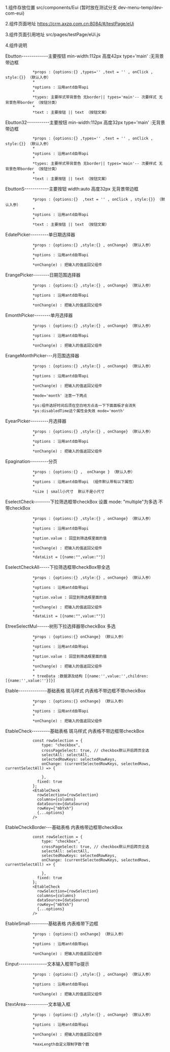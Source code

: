 

1.组件存放位置      src/components/Eui (暂时放在测试分支  dev-menu-temp/dev-com-eui)

2.组件页面地址      https://crm.axzq.com.cn:8084/#/testPage/eUi  

3.组件页面引用地址  src/pages/testPage/eUi.js

4.组件说明

   Ebutton-------------主要按钮   min-width:112px   高度42px    type='main' :无背景带边框  

                *props : {options:{} ,types='' ,text = '' , onClick , style:{}} （默认入参）
                *
                *options : 沿用antd自带api
                *
                *types: 主要样式带背景色 无border|| types='main'-- 次要样式 无背景色带border （按钮分类）
                *
                *text : 主要按钮 || text （按钮文案）

   Ebutton32-----------主要按钮   min-width:112px   高度32px    type='main' :无背景带边框

                *props : {options:{} ,types='' ,text = '' , onClick , style:{}} （默认入参）
                *
                *options : 沿用antd自带api
                *
                *types: 主要样式带背景色 无border|| types='main'-- 次要样式 无背景色带border （按钮分类）
                *
                *text : 主要按钮 || text （按钮文案）

   EbuttonS------------主要按钮   width:auto    高度32px    无背景带边框

                *props : {options:{}  ,text = '' , onClick , style:{}} （默认入参）
                *
                *options : 沿用antd自带api
                *
                *text : 主要按钮 || text （按钮文案）

   EdatePicker---------单日期选择器

                *props : {options:{} ,style:{} , onChange} （默认入参）
                *
                *options : 沿用antd自带api
                *
                *onChang(e) : 把输入的值返回父组件

   ErangePicker--------日期范围选择器

                *props : {options:{} ,style:{} , onChange} （默认入参）
                *
                *options : 沿用antd自带api
                *
                *onChang(e) : 把输入的值返回父组件

   EmonthPicker--------单月选择器

                *props : {options:{} ,style:{} , onChange} （默认入参）
                *
                *options : 沿用antd自带api
                *
                *onChang(e) : 把输入的值返回父组件

   ErangeMonthPicker---月范围选择器

                *props : {options:{} ,style:{} , onChange} （默认入参）
                *
                *options : 沿用antd自带api
                *
                *onChang(e) : 把输入的值返回父组件
                *
                *mode='month' 注意一下两点
                *
                *ps:组件选好时间后须在空白地方点击一下下面面板才会消失
                *ps:disabledTime这个属性会失效 mode='month'

   EyearPicker---------月选择器

                *props : {options:{} ,style:{} , onChange} （默认入参）
                *
                *options : 沿用antd自带api
                *
                *onChang(e) : 把输入的值返回父组件

   Epagination---------分页

                *props : {options:{} ,  onChange } （默认入参）
                *
                *options : 沿用antd自带api （组件默认带有以下属性）
                *
                *size | small小尺寸  默认不是小尺寸

   EselectCheck--------下拉筛选框带checkBox  设置 mode: "multiple"为多选 不带checkBox

                *props : {options:{} ,style:{} , onChange} （默认入参）
                *
                *options : 沿用antd自带api
                *
                *option.value : 回显到筛选框里面的值
                * 
                *onChang(e) : 把输入的值返回父组件
                *
                *dataList = [{name:"",value:""}]

   EselectCheckAll-----下拉筛选框带checkBox带全选

                *props : {options:{} ,style:{} , onChange} （默认入参）
                *
                *options : 沿用antd自带api
                *
                *option.value : 回显到筛选框里面的值
                *
                *onChang(e) : 把输入的值返回父组件
                *
                *dataList = [{name:"",value:""}]

   EtreeSelectMul------树形下拉选择器带checkBox  多选

                *props : {options:{} onChange} （默认入参）
                *
                *options : 沿用antd自带api
                *
                *option.value : 回显到筛选框里面的值
                *
                *onChang(e) : 把输入的值返回父组件
                *
                * treeData :数据源及结构 [{name:'',value:'',children:[{name:'',value:''}]}]

   Etable--------------基础表格    斑马样式 内表格不带边框不带checkBox

                *props : {options:{} onChange} （默认入参）
                *
                *options : 沿用antd自带api
                *
                *onChang(e) : 把输入的值返回父组件
   
   EtableCheck---------基础表格    斑马样式 内表格不带边框带checkBox

                const rowSelection = {
                    type: "checkbox",
                    crossPageSelect: true, // checkbox默认开启跨页全选
                    selectAll: selectAll,
                    selectedRowKeys: selectedRowKeys,
                    onChange: (currentSelectedRowKeys, selectedRows, currentSelectAll) => {

                    },
                  fixed: true
                };
                <EtableCheck
                  rowSelection={rowSelection}
                  columns={columns}
                  dataSource={dataSource}
                  rowKey={"mbYxh"}
                  {...options}
                />

   EtableCheckBorder---基础表格    内表格带边框带checkBox

                const rowSelection = {
                    type: "checkbox",
                    crossPageSelect: true, // checkbox默认开启跨页全选
                    selectAll: selectAll,
                    selectedRowKeys: selectedRowKeys,
                    onChange: (currentSelectedRowKeys, selectedRows, currentSelectAll) => {

                    },
                  fixed: true
                };
                <EtableCheck
                  rowSelection={rowSelection}
                  columns={columns}
                  dataSource={dataSource}
                  rowKey={"mbYxh"}
                  {...options}
                />

   EtableSmall---------基础表格    内表格带下边框

                *props : {options:{} onChange} （默认入参）
                *
                *options : 沿用antd自带api
                *
                *onChang(e) : 把输入的值返回父组件

   Einput--------------文本输入框带Tip提示

                *props : {options:{} ,style:{} , onChange} （默认入参）
                *
                *options : 沿用antd自带api
                *
                *onChang(e) : 把输入的值返回父组件

   EtextArea-----------文本输入框

                *props : {options:{} ,style:{} , onChange} （默认入参）
                *
                *options : 沿用antd自带api
                *
                *onChang(e) : 把输入的值返回父组件
                *
                *maxLength自定义限制字数个数


